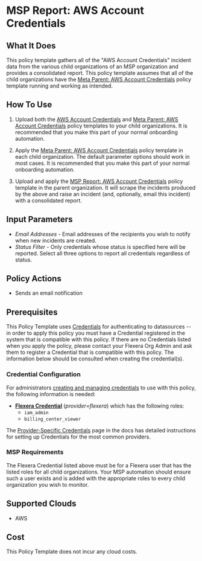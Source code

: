 # MSP Report: AWS Account Credentials

## What It Does

This policy template gathers all of the "AWS Account Credentials" incident data from the various child organizations of an MSP organization and provides a consolidated report. This policy template assumes that all of the child organizations have the [Meta Parent: AWS Account Credentials](https://github.com/flexera-public/policy_templates/tree/master/automation/aws/aws_account_credentials/META_README.md) policy template running and working as intended.

## How To Use

1. Upload both the [AWS Account Credentials](https://github.com/flexera-public/policy_templates/tree/master/automation/aws/aws_account_credentials/aws_account_credentials.pt) and [Meta Parent: AWS Account Credentials](https://github.com/flexera-public/policy_templates/tree/master/automation/aws/aws_account_credentials/aws_account_credentials_meta_parent.pt) policy templates to your child organizations. It is recommended that you make this part of your normal onboarding automation.

2. Apply the [Meta Parent: AWS Account Credentials](https://github.com/flexera-public/policy_templates/tree/master/automation/aws/aws_account_credentials/aws_account_credentials_meta_parent.pt) policy template in each child organization. The default parameter options should work in most cases. It is recommended that you make this part of your normal onboarding automation.

3. Upload and apply the [MSP Report: AWS Account Credentials](https://github.com/flexera-public/policy_templates/tree/master/automation/aws/aws_account_credentials/msp/aws_account_credentials_msp.pt) policy template in the parent organization. It will scrape the incidents produced by the above and raise an incident (and, optionally, email this incident) with a consolidated report.

## Input Parameters

- *Email Addresses* - Email addresses of the recipients you wish to notify when new incidents are created.
- *Status Filter* - Only credentials whose status is specified here will be reported. Select all three options to report all credentials regardless of status.

## Policy Actions

- Sends an email notification

## Prerequisites

This Policy Template uses [Credentials](https://docs.flexera.com/flexera/EN/Automation/ManagingCredentialsExternal.htm) for authenticating to datasources -- in order to apply this policy you must have a Credential registered in the system that is compatible with this policy. If there are no Credentials listed when you apply the policy, please contact your Flexera Org Admin and ask them to register a Credential that is compatible with this policy. The information below should be consulted when creating the credential(s).

### Credential Configuration

For administrators [creating and managing credentials](https://docs.flexera.com/flexera/EN/Automation/ManagingCredentialsExternal.htm) to use with this policy, the following information is needed:

- [**Flexera Credential**](https://docs.flexera.com/flexera/EN/Automation/ProviderCredentials.htm) (*provider=flexera*) which has the following roles:
  - `iam_admin`
  - `billing_center_viewer`

The [Provider-Specific Credentials](https://docs.flexera.com/flexera/EN/Automation/ProviderCredentials.htm) page in the docs has detailed instructions for setting up Credentials for the most common providers.

### MSP Requirements

The Flexera Credential listed above must be for a Flexera user that has the listed roles for all child organizations. Your MSP automation should ensure such a user exists and is added with the appropriate roles to every child organization you wish to monitor.

## Supported Clouds

- AWS

## Cost

This Policy Template does not incur any cloud costs.
